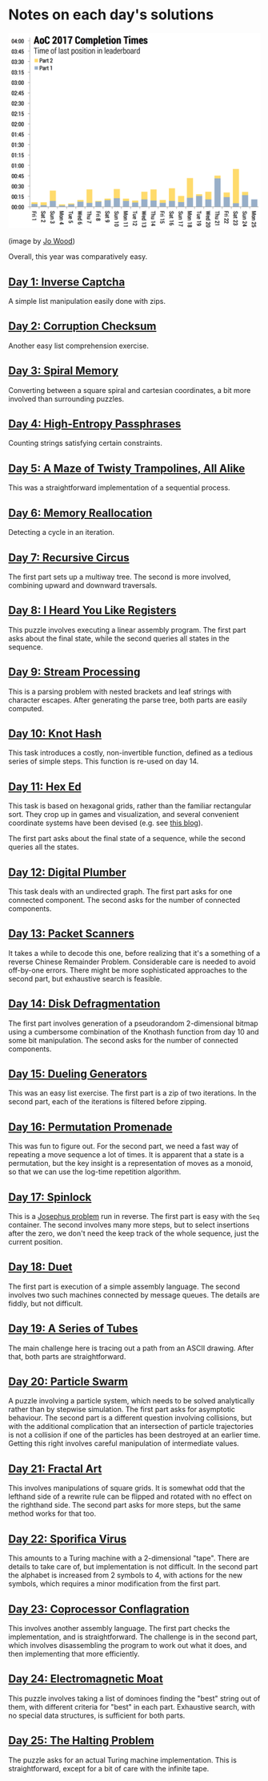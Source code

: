 # Notes on each day's solutions

![Completion times 2017](https://raw.githubusercontent.com/jwoLondon/adventOfCode/master/images/completionTimes2017.png)

(image by [Jo Wood](https://github.com/jwoLondon))

Overall, this year was comparatively easy.

## [Day 1: Inverse Captcha](https://adventofcode.com/2017/day/1)

A simple list manipulation easily done with zips.

## [Day 2: Corruption Checksum](https://adventofcode.com/2017/day/2)

Another easy list comprehension exercise.

## [Day 3: Spiral Memory](https://adventofcode.com/2017/day/3)

Converting between a square spiral and cartesian coordinates, a bit more
involved than surrounding puzzles.

## [Day 4: High-Entropy Passphrases](https://adventofcode.com/2017/day/4)

Counting strings satisfying certain constraints.

## [Day 5: A Maze of Twisty Trampolines, All Alike](https://adventofcode.com/2017/day/5)

This was a straightforward implementation of a sequential process.

## [Day 6: Memory Reallocation](https://adventofcode.com/2017/day/6)

Detecting a cycle in an iteration.

## [Day 7: Recursive Circus](https://adventofcode.com/2017/day/7)

The first part sets up a multiway tree.  The second is more involved,
combining upward and downward traversals.

## [Day 8: I Heard You Like Registers](https://adventofcode.com/2017/day/8)

This puzzle involves executing a linear assembly program.  The first
part asks about the final state, while the second queries all states
in the sequence.

## [Day 9: Stream Processing](https://adventofcode.com/2017/day/9)

This is a parsing problem with nested brackets and leaf strings with
character escapes.  After generating the parse tree, both parts are
easily computed.

## [Day 10: Knot Hash](https://adventofcode.com/2017/day/10)

This task introduces a costly, non-invertible function, defined as a
tedious series of simple steps.  This function is re-used on day 14.

## [Day 11: Hex Ed](https://adventofcode.com/2017/day/11)

This task is based on hexagonal grids, rather than the familiar
rectangular sort.  They crop up in games and visualization, and
several convenient coordinate systems have been devised (e.g. see
[this blog](https://www.redblobgames.com/grids/hexagons/)).

The first part asks about the final state of a sequence, while the
second queries all the states.

## [Day 12: Digital Plumber](https://adventofcode.com/2017/day/12)

This task deals with an undirected graph.  The first part asks for one
connected component.  The second asks for the number of connected components.

## [Day 13: Packet Scanners](https://adventofcode.com/2017/day/13)

It takes a while to decode this one, before realizing that it's a
something of a reverse Chinese Remainder Problem.  Considerable care is
needed to avoid off-by-one errors.  There might be more sophisticated
approaches to the second part, but exhaustive search is feasible.

## [Day 14: Disk Defragmentation](https://adventofcode.com/2017/day/14)

The first part involves generation of a pseudorandom 2-dimensional bitmap
using a cumbersome combination of the Knothash function from day 10 and
some bit manipulation.  The second asks for the number of connected
components.

## [Day 15: Dueling Generators](https://adventofcode.com/2017/day/15)

This was an easy list exercise.  The first part is a zip of two iterations.
In the second part, each of the iterations is filtered before zipping.

## [Day 16: Permutation Promenade](https://adventofcode.com/2017/day/16)

This was fun to figure out.  For the second part, we need a fast way of
repeating a move sequence a lot of times.  It is apparent that a state
is a permutation, but the key insight is a representation of moves as
a monoid, so that we can use the log-time repetition algorithm.

## [Day 17: Spinlock](https://adventofcode.com/2017/day/17)

This is a [Josephus
problem](https://en.wikipedia.org/wiki/Josephus_problem) run in reverse.
The first part is easy with the `Seq` container.  The second involves
many more steps, but to select insertions after the zero, we don't need
the keep track of the whole sequence, just the current position.

## [Day 18: Duet](https://adventofcode.com/2017/day/18)

The first part is execution of a simple assembly language.  The second
involves two such machines connected by message queues.  The details
are fiddly, but not difficult.

## [Day 19: A Series of Tubes](https://adventofcode.com/2017/day/19)

The main challenge here is tracing out a path from an ASCII drawing.
After that, both parts are straightforward.

## [Day 20: Particle Swarm](https://adventofcode.com/2017/day/20)

A puzzle involving a particle system, which needs to be solved
analytically rather than by stepwise simulation.  The first part asks for
asymptotic behaviour.  The second part is a different question involving
collisions, but with the additional complication that an intersection
of particle trajectories is not a collision if one of the particles has
been destroyed at an earlier time.  Getting this right involves careful
manipulation of intermediate values.

## [Day 21: Fractal Art](https://adventofcode.com/2017/day/18)

This involves manipulations of square grids.  It is somewhat odd that
the lefthand side of a rewrite rule can be flipped and rotated with no
effect on the righthand side.  The second part asks for more steps, but
the same method works for that too.

## [Day 22: Sporifica Virus](https://adventofcode.com/2017/day/22)

This amounts to a Turing machine with a 2-dimensional "tape".  There are
details to take care of, but implementation is not difficult.  In the
second part the alphabet is increased from 2 symbols to 4, with actions
for the new symbols, which requires a minor modification from the
first part.

## [Day 23: Coprocessor Conflagration](https://adventofcode.com/2017/day/23)

This involves another assembly language.  The first part checks the
implementation, and is straightforward.  The challenge is in the second
part, which involves disassembling the program to work out what it does,
and then implementing that more efficiently.

## [Day 24: Electromagnetic Moat](https://adventofcode.com/2017/day/24)

This puzzle involves taking a list of dominoes finding the "best" string
out of them, with different criteria for "best" in each part.  Exhaustive
search, with no special data structures, is sufficient for both parts.

## [Day 25: The Halting Problem](https://adventofcode.com/2017/day/25)

The puzzle asks for an actual Turing machine implementation.  This is
straightforward, except for a bit of care with the infinite tape.
